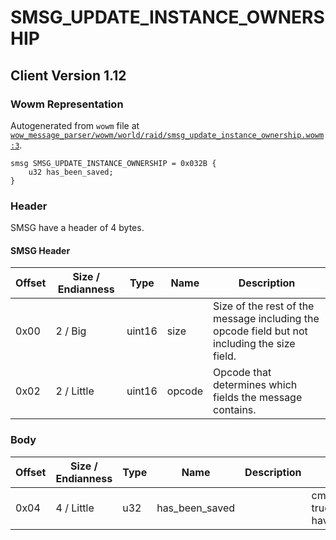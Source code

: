 # SMSG_UPDATE_INSTANCE_OWNERSHIP

## Client Version 1.12

### Wowm Representation

Autogenerated from `wowm` file at [`wow_message_parser/wowm/world/raid/smsg_update_instance_ownership.wowm:3`](https://github.com/gtker/wow_messages/tree/main/wow_message_parser/wowm/world/raid/smsg_update_instance_ownership.wowm#L3).
```rust,ignore
smsg SMSG_UPDATE_INSTANCE_OWNERSHIP = 0x032B {
    u32 has_been_saved;
}
```
### Header

SMSG have a header of 4 bytes.

#### SMSG Header

| Offset | Size / Endianness | Type   | Name   | Description |
| ------ | ----------------- | ------ | ------ | ----------- |
| 0x00   | 2 / Big           | uint16 | size   | Size of the rest of the message including the opcode field but not including the size field.|
| 0x02   | 2 / Little        | uint16 | opcode | Opcode that determines which fields the message contains.|

### Body

| Offset | Size / Endianness | Type | Name | Description | Comment |
| ------ | ----------------- | ---- | ---- | ----------- | ------- |
| 0x04 | 4 / Little | u32 | has_been_saved |  | cmangos/vmangos/mangoszero: true or false means, whether you have current raid instances |

